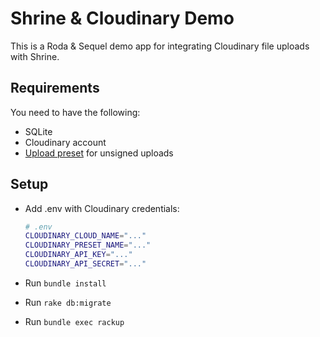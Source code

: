 # Shrine & Cloudinary Demo

This is a Roda & Sequel demo app for integrating Cloudinary file uploads with
Shrine.

## Requirements

You need to have the following:

* SQLite
* Cloudinary account
* [Upload preset] for unsigned uploads

## Setup

* Add .env with Cloudinary credentials:

  ```sh
  # .env
  CLOUDINARY_CLOUD_NAME="..."
  CLOUDINARY_PRESET_NAME="..."
  CLOUDINARY_API_KEY="..."
  CLOUDINARY_API_SECRET="..."
  ```

* Run `bundle install`

* Run `rake db:migrate`

* Run `bundle exec rackup`

[Upload preset]: https://cloudinary.com/console/settings/upload
